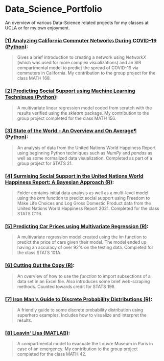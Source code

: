 # Data_Science_Portfolio

An overview of various Data-Science related projects for my classes at UCLA or for my own enjoyment.

### [[1] Analyzing California Commuter Networks During COVID-19 (Python)](https://github.com/minisnoel/Data_Science_Portfolio/tree/main/%5B1%5D%20Analyzing%20California%20Commuter%20Networks%20During%20COVID-19):
> Gives a brief introduction to creating a network using _NetworkX_ (which was used for more complex visualizations) and an SIR compartmental model to predict the spread of COVID-19 via commuters in California. My contribution to the group project for the class MATH 168.

### [[2] Predicting Social Support using Machine Learning Techniques (Python)](https://github.com/minisnoel/Data_Science_Portfolio/tree/main/%5B2%5D%20Predicting%20Social%20Support%20using%20Machine%20Learning%20Techniques):
> A multivariate linear regression model coded from scratch with the results verified using the _sklearn_ package. My contribution to the group project completed for the class MATH 156.  

### [[3] State of the World - An Overview and On Average¶ (Python)](https://github.com/minisnoel/Data_Science_Portfolio/tree/main/%5B3%5D%20State%20of%20the%20World%20-%20An%20Overview%20and%20On%20Average):
> An analysis of data from the United Nations World Happiness Report using beginning Python techniques such as _NumPy_ and _pandas_ as well as some normalized data visualization. Completed as part of a group project for STATS 21. 

### [[4] Surmising Social Support in the United Nations World Happiness Report: A Bayesian Approach (R)](https://github.com/minisnoel/Data_Science_Portfolio/tree/main/%5B4%5D%20Surmising%20Social%20Support%20in%20the%20United%20Nations%20World%20Happiness%20Report:%20A%20Bayesian%20Approach):
> Folder contains initial data analysis as well as a multi-level model using the _brm_ function to predict social support using Freedom to Make Life Choices and Log Gross Domestic Product data from the United Nations World Happiness Report 2021. Completed for the class STATS C116. 

### [[5] Predicting Car Prices using Multivariate Regression (R)](https://github.com/minisnoel/Data_Science_Portfolio/tree/main/%5B5%5D%20Predicting%20Car%20Prices%20using%20Multivariate%20Regression):
> A multivariate regression model created using the _lm_ function to predict the price of cars given their model. The model ended up having an accuracy of over 92% on the testing data. Completed for the class STATS 101A. 

### [[6] Cutting Out the Copy (R)](https://github.com/minisnoel/Data_Science_Portfolio/tree/main/%5B6%5D%20Cutting%20Out%20the%20Copy):
> An overview of how to use the _function_ to import subsections of a data set in an Excel file. Also introduces some brief web-scraping methods. Counted towards credit for STATS 199.  

### [[7] Iron Man's Guide to Discrete Probability Distributions (R)](https://github.com/minisnoel/Data_Science_Portfolio/tree/main/%5B7%5D%20Iron%20Man's%20Guide%20to%20Discrete%20Probability%20Distributions):
> A friendly guide to some discrete probability distribution using superhero examples. Includes how to visualize and interpret the results. 

### [[8] Leavin' Lisa (MATLAB)](https://github.com/minisnoel/Data_Science_Portfolio/tree/main/%5B8%5D%20Leavin'%20Lisa):
> A compartmental model to evacuate the Louvre Museum in Paris in case of an emergency. My contribution to the group project completed for the class MATH 42.    

